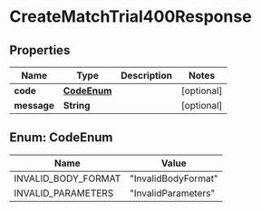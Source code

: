 

# CreateMatchTrial400Response


## Properties

| Name | Type | Description | Notes |
|------------ | ------------- | ------------- | -------------|
|**code** | [**CodeEnum**](#CodeEnum) |  |  [optional] |
|**message** | **String** |  |  [optional] |



## Enum: CodeEnum

| Name | Value |
|---- | -----|
| INVALID_BODY_FORMAT | &quot;InvalidBodyFormat&quot; |
| INVALID_PARAMETERS | &quot;InvalidParameters&quot; |



